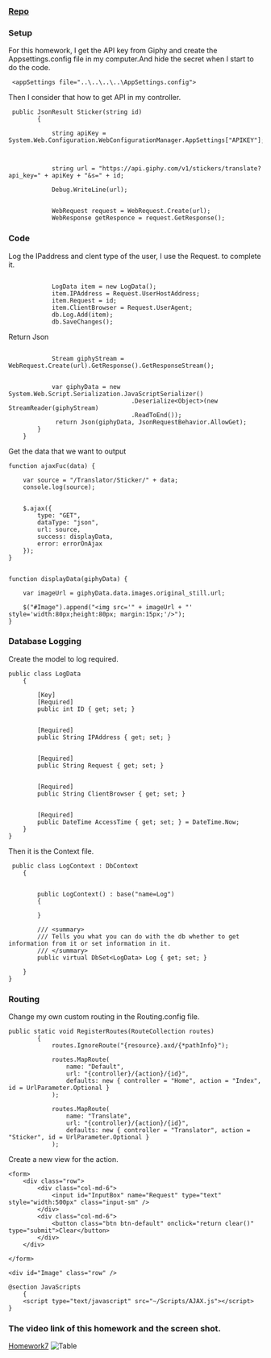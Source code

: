 ### [Repo](https://github.com/klyu521/klyu521.github.io)

### Setup
For this homework, I get the API key from Giphy and create the Appsettings.config file in my computer.And hide the secret when I start to do the code.

```
 <appSettings file="..\..\..\..\AppSettings.config">
```
Then I consider that how to get API in my controller.
```
 public JsonResult Sticker(string id)
        {
           
            string apiKey = System.Web.Configuration.WebConfigurationManager.AppSettings["APIKEY"];



            string url = "https://api.giphy.com/v1/stickers/translate?api_key=" + apiKey + "&s=" + id;

            Debug.WriteLine(url);


            WebRequest request = WebRequest.Create(url);
            WebResponse getResponce = request.GetResponse();
```
### Code
Log the IPaddress and clent type of the user, I use the Request. to complete it.
```

            LogData item = new LogData();
            item.IPAddress = Request.UserHostAddress;
            item.Request = id;
            item.ClientBrowser = Request.UserAgent;
            db.Log.Add(item);
            db.SaveChanges();
```
Return Json
```

            Stream giphyStream = WebRequest.Create(url).GetResponse().GetResponseStream();


            var giphyData = new System.Web.Script.Serialization.JavaScriptSerializer()
                                  .Deserialize<Object>(new StreamReader(giphyStream)
                                  .ReadToEnd());
             return Json(giphyData, JsonRequestBehavior.AllowGet);
        }
    }
```
Get the data that we want to output 
```
function ajaxFuc(data) {

    var source = "/Translator/Sticker/" + data;
    console.log(source);


    $.ajax({
        type: "GET",
        dataType: "json",
        url: source,
        success: displayData,
        error: errorOnAjax
    });
}


function displayData(giphyData) {

    var imageUrl = giphyData.data.images.original_still.url;

    $("#Image").append("<img src='" + imageUrl + "' style='width:80px;height:80px; margin:15px;'/>");
}
```

### Database Logging
Create the model to log required.
```
public class LogData
    {
       
        [Key]
        [Required]
        public int ID { get; set; }

   
        [Required]
        public String IPAddress { get; set; }

       
        [Required]
        public String Request { get; set; }

        
        [Required]
        public String ClientBrowser { get; set; }

        
        [Required]
        public DateTime AccessTime { get; set; } = DateTime.Now;
    }
}
```
Then it is the Context file.
```
 public class LogContext : DbContext
    {


        public LogContext() : base("name=Log")
        {

        }

        /// <summary>
        /// Tells you what you can do with the db whether to get information from it or set information in it. 
        /// </summary>
        public virtual DbSet<LogData> Log { get; set; }

    }
}
```
### Routing
Change my own custom routing in the Routing.config file.
```
public static void RegisterRoutes(RouteCollection routes)
        {
            routes.IgnoreRoute("{resource}.axd/{*pathInfo}");

            routes.MapRoute(
                name: "Default",
                url: "{controller}/{action}/{id}",
                defaults: new { controller = "Home", action = "Index", id = UrlParameter.Optional }
            );

            routes.MapRoute(
                name: "Translate",
                url: "{controller}/{action}/{id}",
                defaults: new { controller = "Translator", action = "Sticker", id = UrlParameter.Optional }
            );
```

Create a new view for the action.
```
<form>
    <div class="row">
        <div class="col-md-6">
            <input id="InputBox" name="Request" type="text" style="width:500px" class="input-sm" />
        </div>
        <div class="col-md-6">
            <button class="btn btn-default" onclick="return clear()" type="submit">Clear</button>
        </div>
    </div>

</form>

<div id="Image" class="row" />

@section JavaScripts
    {
    <script type="text/javascript" src="~/Scripts/AJAX.js"></script>
}
```
### The video link of this homework and the screen shot.
[Homework7](https://www.youtube.com/watch?v=oz9EtQOevcY&feature=youtu.be)
![Table](images/hw7.png)


